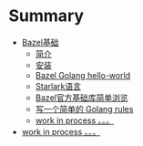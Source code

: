 # Summary

- [Bazel基础]()
  - [简介](./basic/introduce.md)
  - [安装](./basic/install.md)
  - [Bazel Golang hello-world](./basic/bazel-go-hello.md)
  - [Starlark语言](./basic/bazel-starlark.md)
  - [Bazel官方基础库简单浏览](./basic/bazel-lib-rules-skylib.md)
  - [写一个简单的 Golang rules](./basic/bazel-rules-go-simple.md)
  - [work in process 。。。]()
- [work in process 。。。]()
